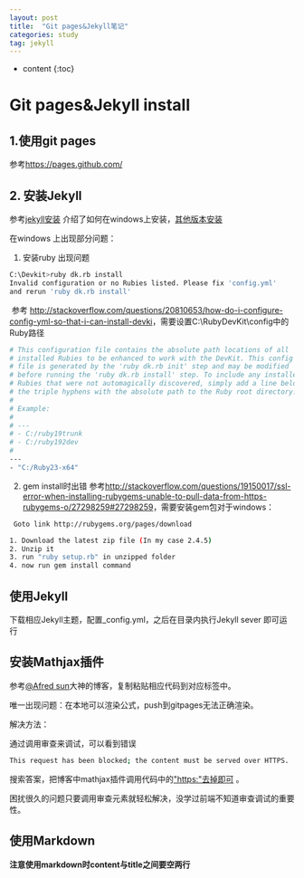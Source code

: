 ```yaml
---
layout: post
title:  "Git pages&Jekyll笔记"
categories: study
tag: jekyll
---
```


* content
{:toc}




# Git pages&Jekyll install

## 1.使用git pages

参考<https://pages.github.com/>

## 2. 安装Jekyll

参考[jekyll安装](http://jekyll-windows.juthilo.com/1-ruby-and-devkit/) 介绍了如何在windows上安装，[其他版本安装](http://jekyllcn.com/)

在windows 上出现部分问题：

1. 安装ruby 出现问题

```sh
C:\Devkit>ruby dk.rb install
Invalid configuration or no Rubies listed. Please fix 'config.yml'
and rerun 'ruby dk.rb install'
```

​    参考 <http://stackoverflow.com/questions/20810653/how-do-i-configure-config-yml-so-that-i-can-install-devki>，需要设置C:\RubyDevKit\config中的Ruby路径

```sh
# This configuration file contains the absolute path locations of all
# installed Rubies to be enhanced to work with the DevKit. This config
# file is generated by the 'ruby dk.rb init' step and may be modified
# before running the 'ruby dk.rb install' step. To include any installed
# Rubies that were not automagically discovered, simply add a line below
# the triple hyphens with the absolute path to the Ruby root directory.
#
# Example:
#
# ---
# - C:/ruby19trunk
# - C:/ruby192dev
#
---
- "C:/Ruby23-x64"
```

2. gem install时出错
   参考<http://stackoverflow.com/questions/19150017/ssl-error-when-installing-rubygems-unable-to-pull-data-from-https-rubygems-o/27298259#27298259>，需要安装gem包对于windows：

```sh
 Goto link http://rubygems.org/pages/download

1. Download the latest zip file (In my case 2.4.5)
2. Unzip it
3. run "ruby setup.rb" in unzipped folder
4. now run gem install command
```

## 使用Jekyll

下载相应Jekyll主题，配置_config.yml，之后在目录内执行Jekyll sever 即可运行



## 安装Mathjax插件

参考[@Afred sun](http://alfred-sun.github.io/blog/2014/12/05/github-pages/)大神的博客，复制粘贴相应代码到对应标签中。

唯一出现问题：在本地可以渲染公式，push到gitpages无法正确渲染。

解决方法：

通过调用审查来调试，可以看到错误

``` sh
This request has been blocked; the content must be served over HTTPS.
```

搜索答案，把博客中mathjax插件调用代码中的["https:"去掉即可](http://stackoverflow.com/questions/27965975/deezer-content-is-served-over-http) 。

困扰很久的问题只要调用审查元素就轻松解决，没学过前端不知道审查调试的重要性。



## 使用Markdown

**注意使用markdown时content与title之间要空两行**